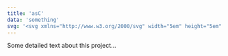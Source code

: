 ```yaml
---
title: 'asC'
data: 'something'
svg: '<svg xmlns="http://www.w3.org/2000/svg" width="5em" height="5em" viewBox="0 0 24 24"><defs><symbol id="lineMdCogLoop0"><path fill="none" stroke-width="2" d="M15.24 6.37C15.65 6.6 16.04 6.88 16.38 7.2C16.6 7.4 16.8 7.61 16.99 7.83C17.46 8.4 17.85 9.05 18.11 9.77C18.2 10.03 18.28 10.31 18.35 10.59C18.45 11.04 18.5 11.52 18.5 12"><animate fill="freeze" attributeName="d" begin="1.2s" dur="0.3s" values="M15.24 6.37C15.65 6.6 16.04 6.88 16.38 7.2C16.6 7.4 16.8 7.61 16.99 7.83C17.46 8.4 17.85 9.05 18.11 9.77C18.2 10.03 18.28 10.31 18.35 10.59C18.45 11.04 18.5 11.52 18.5 12;M15.24 6.37C15.65 6.6 16.04 6.88 16.38 7.2C16.38 7.2 19 6.12 19.01 6.14C19.01 6.14 20.57 8.84 20.57 8.84C20.58 8.87 18.35 10.59 18.35 10.59C18.45 11.04 18.5 11.52 18.5 12"/></path></symbol></defs><g fill="none" stroke="currentColor" stroke-width="2"><g stroke-linecap="round" stroke-linejoin="round"><path stroke-dasharray="42" stroke-dashoffset="42" d="M12 5.5C15.59 5.5 18.5 8.41 18.5 12C18.5 15.59 15.59 18.5 12 18.5C8.41 18.5 5.5 15.59 5.5 12C5.5 8.41 8.41 5.5 12 5.5z" opacity="0"><animate fill="freeze" attributeName="stroke-dashoffset" begin="0.3s" dur="0.75s" values="42;0"/><set attributeName="opacity" begin="0.3s" to="1"/><set attributeName="opacity" begin="1.05s" to="0"/></path><path stroke-dasharray="20" stroke-dashoffset="20" d="M12 9C13.66 9 15 10.34 15 12C15 13.66 13.66 15 12 15C10.34 15 9 13.66 9 12C9 10.34 10.34 9 12 9z"><animate fill="freeze" attributeName="stroke-dashoffset" dur="0.3s" values="20;0"/></path></g><g opacity="0"><use href="#lineMdCogLoop0"/><use href="#lineMdCogLoop0" transform="rotate(60 12 12)"/><use href="#lineMdCogLoop0" transform="rotate(120 12 12)"/><use href="#lineMdCogLoop0" transform="rotate(180 12 12)"/><use href="#lineMdCogLoop0" transform="rotate(240 12 12)"/><use href="#lineMdCogLoop0" transform="rotate(300 12 12)"/><set attributeName="opacity" begin="1.05s" to="1"/><animateTransform attributeName="transform" dur="45s" repeatCount="indefinite" type="rotate" values="0 12 12;360 12 12"/></g></g></svg>'
---
```


Some detailed text about this project...

